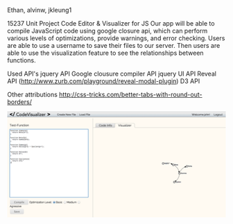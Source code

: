 Ethan, alvinw, jkleung1

15237 Unit Project
Code Editor & Visualizer for JS
	Our app will be able to compile JavaScript code using google closure api, which can perform various levels of optimizations, provide warnings, and error checking. Users are able to use a username to save their files to our server. Then users are able to use the visualization feature to see the relationships between functions.

Used API's
	jquery API
	Google clousure compiler API
	jquery UI API
	Reveal API (http://www.zurb.com/playground/reveal-modal-plugin)
	D3 API

Other attributions
	http://css-tricks.com/better-tabs-with-round-out-borders/
	
![Screenshot](screenshot.png)